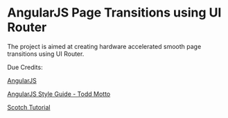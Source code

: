 AngularJS Page Transitions using UI Router
====================================

The project is aimed at creating hardware accelerated smooth page transitions using UI Router.

Due Credits:

[AngularJS](http://angularjs.org)

[AngularJS Style Guide - Todd Motto](http://toddmotto.com/opinionated-angular-js-styleguide-for-teams/)

[Scotch Tutorial](http://scotch.io/tutorials/javascript/animating-angularjs-apps-ngview)







